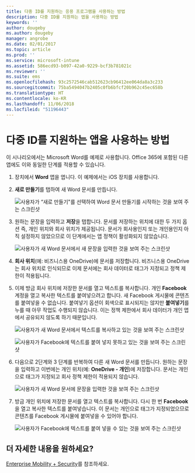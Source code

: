 ```yaml
---
title: 다중 ID를 지원하는 응용 프로그램을 사용하는 방법
description: 다중 ID를 지원하는 앱을 사용하는 방법
keywords: ''
author: dougeby
ms.author: dougeby
manager: angrobe
ms.date: 02/01/2017
ms.topic: article
ms.prod: ''
ms.service: microsoft-intune
ms.assetid: 586ecd93-b097-42a0-9229-bcf3b781021c
ms.reviewer: ''
ms.suite: ems
ms.openlocfilehash: 93c2572546cab512623cb96412ee064da8a3c233
ms.sourcegitcommit: 75ba5494047b2405c0fb6bfcf20b962c45ec658b
ms.translationtype: HT
ms.contentlocale: ko-KR
ms.lasthandoff: 11/06/2018
ms.locfileid: "51196443"
---
```

# <a name="how-to-use-apps-with-multi-identity-support"></a>다중 ID를 지원하는 앱을 사용하는 방법

이 시나리오에서는 Microsoft Word를 예제로 사용합니다. Office 365에 포함된 다른 앱에도 이와 동일한 단계를 적용할 수 있습니다.

1. 장치에서 **Word** 앱을 엽니다. 이 예제에서는 iOS 장치를 사용합니다.
2. **새로 만들기**를 탭하여 새 Word 문서를 만듭니다.

   ![사용자가 “새로 만들기"를 선택하여 Word 문서 만들기를 시작하는 것을 보여 주는 스크린샷](./media/ft-multiID-1-createDoc.png)

3. 원하는 문장을 입력하고 **저장**을 탭합니다. 문서를 저장하는 위치에 대한 두 가지 옵션 즉, 개인 위치와 회사 위치가 제공됩니다. 문서가 회사용인지 또는 개인용인지 아직 설정하지 않았으므로 이 단계에서는 앱 정책이 활성화되지 않았습니다.

   ![사용자가 새 Word 문서에서 새 문장을 입력한 것을 보여 주는 스크린샷](./media/ft-multiID-2-saveDoc.png)

4. **회사 위치**(예: 비즈니스용 OneDrive)에 문서를 저장합니다. 비즈니스용 OneDrive는 회사 위치로 인식되므로 이제 문서에는 회사 데이터로 태그가 지정되고 정책 제한이 적용됩니다.
5. 이제 방금 회사 위치에 저장한 문서를 열고 텍스트를 복사합니다. 개인 **Facebook** 계정을 열고 복사한 텍스트를 붙여넣으려고 합니다. 새 Facebook 게시물에 콘텐츠를 붙여넣을 수 없습니다. 붙여넣기 옵션이 회색으로 표시되지는 않지만 **붙여넣기**를 누를 때 아무 작업도 수행되지 않습니다. 이는 정책 제한에서 회사 데이터가 개인 앱에서 공유되지 않도록 하기 때문입니다.

   ![사용자가 새 Word 문서에서 텍스트를 복사하고 있는 것을 보여 주는 스크린샷 ](./media/ft-multiID-3-copyText.png)

   ![사용자가 Facebook에 텍스트를 붙여 넣지 못하고 있는 것을 보여 주는 스크린샷](./media/ft-multiID-4-pasteInFB.png)
6. 다음으로 2단계와 3 단계를 반복하여 다른 새 Word 문서를 만듭니다. 원하는 문장을 입력하고 이번에는 개인 위치(예: **OneDrive - 개인**)에 저장합니다. 문서는 개인으로 태그가 지정되고 회사 정책 제한이 적용되지 않습니다.

   ![사용자가 새 Word 문서에 문장을 입력한 것을 보여 주는 스크린샷](./media/ft-multiID-5-createDoc.png)

7. 방금 개인 위치에 저장한 문서를 열고 텍스트를 복사합니다. 다시 한 번 **Facebook**을 열고 복사한 텍스트를 붙여넣습니다. 이 문서는 개인으로 태그가 지정되었으므로 콘텐츠를 Facebook 게시물에 붙여넣을 수 있어야 합니다.

   ![사용자가 Facebook에 텍스트를 붙여 넣을 수 있는 것을 보여 주는 스크린샷](./media/ft-multiID-6-copyText.png)

## <a name="want-to-learn-more"></a>더 자세한 내용을 원하세요?

[Enterprise Mobility + Security](https://www.microsoft.com/en-us/server-cloud/enterprise-mobility/overview.aspx)를 참조하세요.

